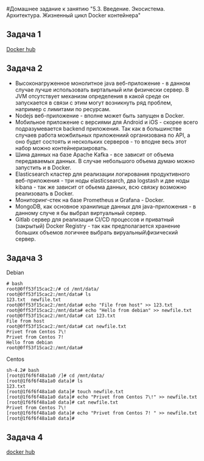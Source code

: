 #Домашнее задание к занятию "5.3. Введение. Экосистема. Архитектура. Жизненный цикл Docker контейнера"

## Задача 1
 [Docker hub](https://hub.docker.com/r/kocmoc1/netology/tags)

## Задача 2
- Высоконагруженное монолитное java веб-приложение - в данном случае лучше использовать виртальный или физически сервер. В JVM отсутствует механизм определения в какой среде он запускается в связи с этим могут возникнуть ряд проблем, например с лимитами по ресурсам.
- Nodejs веб-приложение - вполне может быть запущен в Docker.
- Мобильное приложение c версиями для Android и iOS - скорее всего подразумевается backend приложения. Так как в большинстве случаев работа можбильных приложениий организована по API, а оно будет состоять и нескольких серверов - то вподне весь этот набор можно контейнеризировать.
- Шина данных на базе Apache Kafka - все зависит от объема передаваемых данных. В случае небольшого объема думаю можно запустить и в Docker.
- Elasticsearch кластер для реализации логирования продуктивного веб-приложения - три ноды elasticsearch, два logstash и две ноды kibana - так же зависит от обьема данных, всю связку возможно реализовать в Docker.
- Мониторинг-стек на базе Prometheus и Grafana - Docker.
- MongoDB, как основное хранилище данных для java-приложения - в данному случе я бы выбрал виртуальный сервер. 
- Gitlab сервер для реализации CI/CD процессов и приватный (закрытый) Docker Registry - так как предполагается хранение больших объемов логичнее выбрать вируальный\физический сервер.

## Задача 3
Debian

```
# bash
root@0ff53f15cac2:/# cd /mnt/data/
root@0ff53f15cac2:/mnt/data# ls
123.txt  newfile.txt
root@0ff53f15cac2:/mnt/data# echo "File from host" >> 123.txt
root@0ff53f15cac2:/mnt/data# echo "Hello from debian" >> newfile.txt
root@0ff53f15cac2:/mnt/data# cat 123.txt
File from host
root@0ff53f15cac2:/mnt/data# cat newfile.txt
Privet from Centos 7\!
Privet from Centos 7!
Hello from debian
root@0ff53f15cac2:/mnt/data#
```
Centos 
```
sh-4.2# bash
[root@1f6f6f48a1a0 /]# cd /mnt/data/
[root@1f6f6f48a1a0 data]# ls
123.txt
[root@1f6f6f48a1a0 data]# touch newfile.txt
[root@1f6f6f48a1a0 data]# echo "Privet from Centos 7\!" >> newfile.txt
[root@1f6f6f48a1a0 data]# cat newfile.txt
Privet from Centos 7\!
[root@1f6f6f48a1a0 data]# echo "Privet from Centos 7! " >> newfile.txt
[root@1f6f6f48a1a0 data]#
```

## Задача 4
[docker hub](https://hub.docker.com/r/kocmoc1/ansible)
